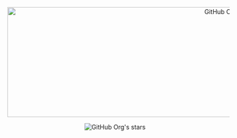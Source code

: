 <p align="center">
  <img alt="GitHub Org's stars" width="1000" height="250" src="https://github.com/ghostwond3r/ghostwond3r/assets/64184513/2ff1937d-5ebd-46f6-bfcb-cbba41434f20"
</p>

<p align="center">
  <img alt="GitHub Org's stars" src="https://img.shields.io/github/stars/ghostwond3r?style=social">&nbsp;&nbsp;&nbsp;&nbsp;
</p>
